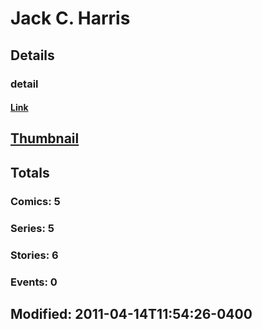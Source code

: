 # Jack C. Harris 
## Details
### detail
#### [Link](http://marvel.com/comics/creators/3834/jack_c_harris?utm_campaign=apiRef&utm_source=225578a89fc76f3d20fbffda5d17a88d)
## [Thumbnail](http://i.annihil.us/u/prod/marvel/i/mg/9/40/4bed615a9633b.jpg)
## Totals
### Comics: 5
### Series: 5
### Stories: 6
### Events: 0
## Modified: 2011-04-14T11:54:26-0400